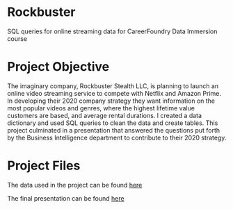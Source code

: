 # Rockbuster
SQL queries for online streaming data for CareerFoundry Data Immersion course

# Project Objective
The imaginary company, Rockbuster Stealth LLC, is planning to launch an online video streaming service to compete with Netflix and Amazon Prime. In developing their 2020 company strategy they want information on the most popular videos and genres, where the highest lifetime value customers are based, and average rental durations. I created a data dictionary and used SQL queries to clean the data and create tables. This project culminated in a presentation that answered the questions put forth by the Business Intelligence department to contribute to their 2020 strategy.  

# Project Files
The data used in the project can be found [here](http://www.postgresqltutorial.com/wp-content/uploads/2019/05/dvdrental.zip)

The final presentation can be found [here](https://docs.google.com/presentation/d/1fkUjONJGq6KX-BWR1J3r4ap21lBpqsajlFbExt7ugA0/edit?usp=sharing)
